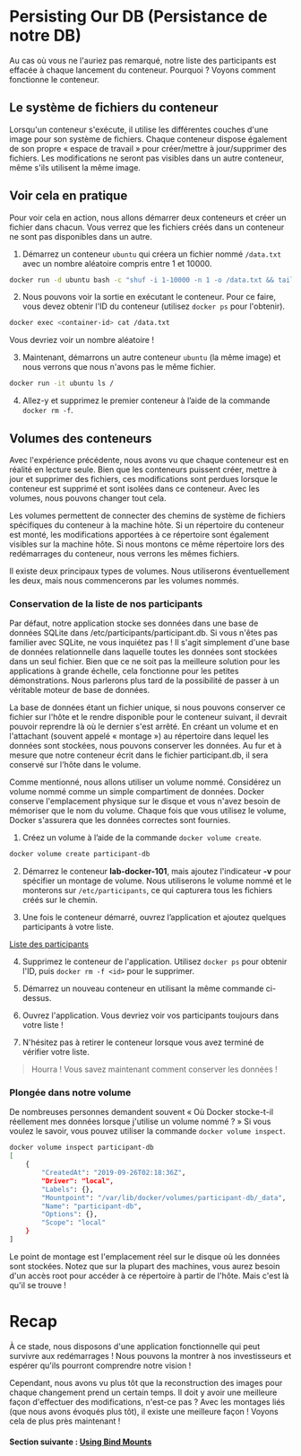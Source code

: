 
# Persisting Our DB (Persistance de notre DB)

Au cas où vous ne l'auriez pas remarqué, notre liste des participants est effacée à chaque lancement du conteneur. Pourquoi ? Voyons comment fonctionne le conteneur.

## Le système de fichiers du conteneur
Lorsqu'un conteneur s'exécute, il utilise les différentes couches d'une image pour son système de fichiers. Chaque conteneur dispose également de son propre « espace de travail » pour créer/mettre à jour/supprimer des fichiers. Les modifications ne seront pas visibles dans un autre conteneur, même s'ils utilisent la même image.
## Voir cela en pratique
Pour voir cela en action, nous allons démarrer deux conteneurs et créer un fichier dans chacun. Vous verrez que les fichiers créés dans un conteneur ne sont pas disponibles dans un autre.

1. Démarrez un conteneur ```ubuntu``` qui créera un fichier nommé ```/data.txt``` avec un nombre aléatoire compris entre 1 et 10000.
```bash 
docker run -d ubuntu bash -c "shuf -i 1-10000 -n 1 -o /data.txt && tail -f /dev/null"
```
2. Nous pouvons voir la sortie en exécutant le conteneur. Pour ce faire, vous devez obtenir l'ID du conteneur (utilisez ```docker ps``` pour l'obtenir).
```bash
docker exec <container-id> cat /data.txt
```
Vous devriez voir un nombre aléatoire !

3. Maintenant, démarrons un autre conteneur ```ubuntu``` (la même image) et nous verrons que nous n'avons pas le même fichier.
```bash
docker run -it ubuntu ls /
```
4. Allez-y et supprimez le premier conteneur à l’aide de la commande ```docker rm -f```.

## Volumes des conteneurs
Avec l'expérience précédente, nous avons vu que chaque conteneur est en réalité en lecture seule. Bien que les conteneurs puissent créer, mettre à jour et supprimer des fichiers, ces modifications sont perdues lorsque le conteneur est supprimé et sont isolées dans ce conteneur. Avec les volumes, nous pouvons changer tout cela.

Les volumes permettent de connecter des chemins de système de fichiers spécifiques du conteneur à la machine hôte. Si un répertoire du conteneur est monté, les modifications apportées à ce répertoire sont également visibles sur la machine hôte. Si nous montons ce même répertoire lors des redémarrages du conteneur, nous verrons les mêmes fichiers.

Il existe deux principaux types de volumes. Nous utiliserons éventuellement les deux, mais nous commencerons par les volumes nommés.

### Conservation de la liste de nos participants
Par défaut, notre application stocke ses données dans une base de données SQLite dans /etc/participants/participant.db. Si vous n'êtes pas familier avec SQLite, ne vous inquiétez pas ! Il s'agit simplement d'une base de données relationnelle dans laquelle toutes les données sont stockées dans un seul fichier. Bien que ce ne soit pas la meilleure solution pour les applications à grande échelle, cela fonctionne pour les petites démonstrations. Nous parlerons plus tard de la possibilité de passer à un véritable moteur de base de données.

La base de données étant un fichier unique, si nous pouvons conserver ce fichier sur l'hôte et le rendre disponible pour le conteneur suivant, il devrait pouvoir reprendre là où le dernier s'est arrêté. En créant un volume et en l'attachant (souvent appelé « montage ») au répertoire dans lequel les données sont stockées, nous pouvons conserver les données. Au fur et à mesure que notre conteneur écrit dans le fichier participant.db, il sera conservé sur l'hôte dans le volume.

Comme mentionné, nous allons utiliser un volume nommé. Considérez un volume nommé comme un simple compartiment de données. Docker conserve l'emplacement physique sur le disque et vous n'avez besoin de mémoriser que le nom du volume. Chaque fois que vous utilisez le volume, Docker s'assurera que les données correctes sont fournies.

1. Créez un volume à l’aide de la commande ```docker volume create```.
```bash
docker volume create participant-db
```
2. Démarrez le conteneur **lab-docker-101**, mais ajoutez l'indicateur **-v** pour spécifier un montage de volume. Nous utiliserons le volume nommé et le monterons sur ```/etc/participants```, ce qui capturera tous les fichiers créés sur le chemin.

3. Une fois le conteneur démarré, ouvrez l’application et ajoutez quelques participants à votre liste.

[Liste des participants](https://github.com/GuilavoguiPierre12345/fmnt-lab-docker-101.git/images/docs/participants-list.png "Liste des participants")

4. Supprimez le conteneur de l'application. Utilisez ```docker ps``` pour obtenir l'ID, puis ```docker rm -f <id>``` pour le supprimer.

5. Démarrez un nouveau conteneur en utilisant la même commande ci-dessus.

6. Ouvrez l'application. Vous devriez voir vos participants toujours dans votre liste !

7. N'hésitez pas à retirer le conteneur lorsque vous avez terminé de vérifier votre liste.

>Hourra ! Vous savez maintenant comment conserver les données !

### Plongée dans notre volume
De nombreuses personnes demandent souvent « Où Docker stocke-t-il réellement mes données lorsque j'utilise un volume nommé ? » Si vous voulez le savoir, vous pouvez utiliser la commande ```docker volume inspect```.
```bash
docker volume inspect participant-db
[
    {
        "CreatedAt": "2019-09-26T02:18:36Z",
        "Driver": "local",
        "Labels": {},
        "Mountpoint": "/var/lib/docker/volumes/participant-db/_data",
        "Name": "participant-db",
        "Options": {},
        "Scope": "local"
    }
]
```
Le point de montage est l'emplacement réel sur le disque où les données sont stockées. Notez que sur la plupart des machines, vous aurez besoin d'un accès root pour accéder à ce répertoire à partir de l'hôte. Mais c'est là qu'il se trouve !

# Recap
À ce stade, nous disposons d'une application fonctionnelle qui peut survivre aux redémarrages ! Nous pouvons la montrer à nos investisseurs et espérer qu'ils pourront comprendre notre vision !

Cependant, nous avons vu plus tôt que la reconstruction des images pour chaque changement prend un certain temps. Il doit y avoir une meilleure façon d'effectuer des modifications, n'est-ce pas ? Avec les montages liés (que nous avons évoqués plus tôt), il existe une meilleure façon ! Voyons cela de plus près maintenant !


#### Section suivante : [Using Bind Mounts](https://github.com/GuilavoguiPierre12345/fmnt-lab-docker-101/blob/main/docs/using-bind-mounts.md)